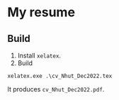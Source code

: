 # My resume

## Build
1. Install `xelatex`.
2. Build
```
xelatex.exe .\cv_Nhut_Dec2022.tex
```
It produces `cv_Nhut_Dec2022.pdf`.
